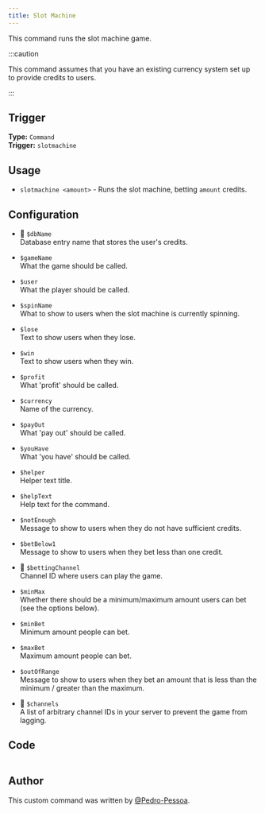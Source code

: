 ```yaml
---
title: Slot Machine
---
```


This command runs the slot machine game.

:::caution

This command assumes that you have an existing currency system set up to provide credits to users.

:::

## Trigger

**Type:** `Command`<br />
**Trigger:** `slotmachine`

## Usage

- `slotmachine <amount>` - Runs the slot machine, betting `amount` credits.

## Configuration

- 📌 `$dbName`<br />
  Database entry name that stores the user's credits.

- `$gameName`<br />
  What the game should be called.

- `$user`<br />
  What the player should be called.

- `$spinName`<br />
  What to show to users when the slot machine is currently spinning.

- `$lose`<br />
  Text to show users when they lose.

- `$win`<br />
  Text to show users when they win.

- `$profit`<br />
  What 'profit' should be called.

- `$currency`<br />
  Name of the currency.

- `$payOut`<br />
  What 'pay out' should be called.

- `$youHave`<br />
  What 'you have' should be called.

- `$helper`<br />
  Helper text title.

- `$helpText`<br />
  Help text for the command.

- `$notEnough`<br />
  Message to show to users when they do not have sufficient credits.

- `$betBelow1`<br />
  Message to show to users when they bet less than one credit.

- 📌 `$bettingChannel`<br />
  Channel ID where users can play the game.

- `$minMax`<br />
  Whether there should be a minimum/maximum amount users can bet (see the options below).

- `$minBet`<br />
  Minimum amount people can bet.

- `$maxBet`<br />
  Maximum amount people can bet.

- `$outOfRange`<br />
  Message to show to users when they bet an amount that is less than the minimum / greater than the maximum.

- 📌 `$channels`<br />
  A list of arbitrary channel IDs in your server to prevent the game from lagging.

## Code

```go file=../../../src/fun/slot_machine.go.tmpl

```

## Author

This custom command was written by [@Pedro-Pessoa](https://github.com/Pedro-Pessoa).
